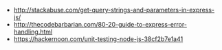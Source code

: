 - http://stackabuse.com/get-query-strings-and-parameters-in-express-js/
- http://thecodebarbarian.com/80-20-guide-to-express-error-handling.html
- https://hackernoon.com/unit-testing-node-js-38cf2b7e1a41
